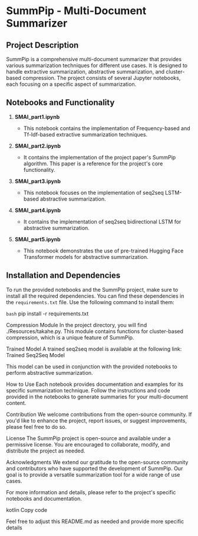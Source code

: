 # SummPip - Multi-Document Summarizer

## Project Description

SummPip is a comprehensive multi-document summarizer that provides various summarization techniques for different use cases. It is designed to handle extractive summarization, abstractive summarization, and cluster-based compression. The project consists of several Jupyter notebooks, each focusing on a specific aspect of summarization.

## Notebooks and Functionality

1. **SMAI_part1.ipynb**
   - This notebook contains the implementation of Frequency-based and Tf-Idf-based extractive summarization techniques.

2. **SMAI_part2.ipynb**
   - It contains the implementation of the project paper's SummPip algorithm. This paper is a reference for the project's core functionality.

3. **SMAI_part3.ipynb**
   - This notebook focuses on the implementation of seq2seq LSTM-based abstractive summarization.

4. **SMAI_part4.ipynb**
   - It contains the implementation of seq2seq bidirectional LSTM for abstractive summarization.

5. **SMAI_part5.ipynb**
   - This notebook demonstrates the use of pre-trained Hugging Face Transformer models for abstractive summarization.

## Installation and Dependencies

To run the provided notebooks and the SummPip project, make sure to install all the required dependencies. You can find these dependencies in the `requirements.txt` file. Use the following command to install them:

```bash```
pip install -r requirements.txt

Compression Module
In the project directory, you will find ./Resources/takahe.py. This module contains functions for cluster-based compression, which is a unique feature of SummPip.

Trained Model
A trained seq2seq model is available at the following link:
Trained Seq2Seq Model

This model can be used in conjunction with the provided notebooks to perform abstractive summarization.

How to Use
Each notebook provides documentation and examples for its specific summarization technique. Follow the instructions and code provided in the notebooks to generate summaries for your multi-document content.

Contribution
We welcome contributions from the open-source community. If you'd like to enhance the project, report issues, or suggest improvements, please feel free to do so.

License
The SummPip project is open-source and available under a permissive license. You are encouraged to collaborate, modify, and distribute the project as needed.

Acknowledgments
We extend our gratitude to the open-source community and contributors who have supported the development of SummPip. Our goal is to provide a versatile summarization tool for a wide range of use cases.

For more information and details, please refer to the project's specific notebooks and documentation.

kotlin
Copy code

Feel free to adjust this README.md as needed and provide more specific details
